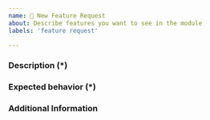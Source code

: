 ```yaml
---
name: 🚀 New Feature Request
about: Describe features you want to see in the module
labels: 'feature request'

---
```


<!---
Fields marked with (*) are mandatory. Please do not remove the template.
-->

### Description (*)
<!--- Describe which feature you want the module to add. -->

### Expected behavior (*)
<!--- What is the expected behavior of this feature? How will it work? -->

### Additional Information
<!--- What other information can you provide about the desired feature? -->